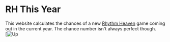 # RH This Year
This website calculates the chances of a new [Rhythm Heaven](https://en.wikipedia.org/wiki/Rhythm_Heaven) game coming out in the current year.
The chance number isn't always perfect though.<br>
[![Up](https://img.shields.io/website?down_color=red&down_message=offline&style=flat-square&up_color=green&up_message=up&url=https%3A%2F%2Fchrislo27.github.io%2Frh-this-year%2F)
